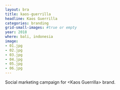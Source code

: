 ```yaml
---
layout: bra
title: kaos-guerrilla
headline: Kaos Guerrilla
categories: branding
grid-small-images: #true or empty
year: 2018
where: bali, indonesia
image:
- 01.jpg
- 02.jpg
- 03.jpg
- 04.jpg
- 05.jpg
- 06.jpg
---
```

Social marketing campaign for &lt;Kaos Guerrilla&gt; brand.
